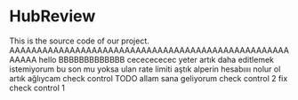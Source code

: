 # HubReview

This is the source code of our project.
AAAAAAAAAAAAAAAAAAAAAAAAAAAAAAAAAAAAAAAAAAAAAAAAAAAAAAAA
hello
BBBBBBBBBBBBB
cececececec
yeter artık daha editlemek istemiyorum
bu son mu yoksa
ulan rate limiti aştık
alperin hesabıııı
nolur ol artık ağlıycam
check control
TODO
allam sana geliyorum
check control 2
fix check control 1
